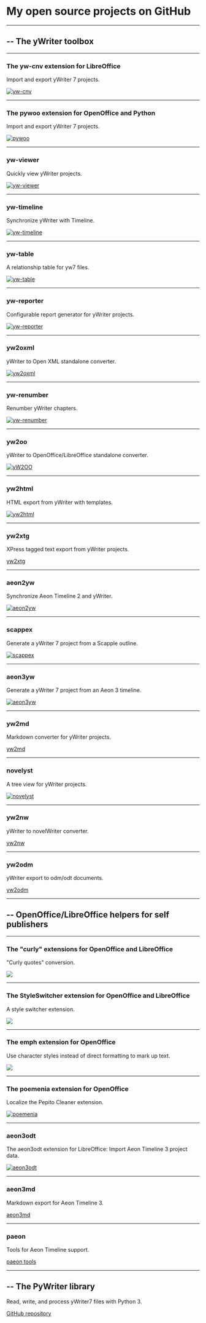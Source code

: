 # My open source projects on GitHub

---

## -- The yWriter toolbox

---

### The yw-cnv extension for LibreOffice
Import and export yWriter 7 projects.

[![yw-cnv](img/yw-cnv.png)](https://peter88213.github.io/yw-cnv/)

---

### The pywoo extension for OpenOffice and Python
Import and export yWriter 7 projects.

[![pywoo](img/pywoo.png)](https://peter88213.github.io/pywoo/)

---

### yw-viewer
Quickly view yWriter projects.

[![yw-viewer](img/yw-viewer.png)](https://peter88213.github.io/yw-viewer/)

---

### yw-timeline
Synchronize yWriter with Timeline.

[![yw-timeline](img/yw-timeline.png)](https://peter88213.github.io/yw-timeline/)

---

### yw-table
A relationship table for yw7 files.

[![yw-table](img/yw-table.png)](https://peter88213.github.io/yw-table/)

---

### yw-reporter
Configurable report generator for yWriter projects.

[![yw-reporter](img/yw-reporter.png)](https://peter88213.github.io/yw-reporter/)

---

### yw2oxml
yWriter to Open XML standalone converter.

[![yw2oxml](img/yw2oxml.png)](https://peter88213.github.io/yw2oxml/)

---

### yw-renumber 
Renumber yWriter chapters.

[![yw-renumber](img/yw-renumber.png)](https://peter88213.github.io/yw-renumber/)

---

### yw2oo
yWriter to OpenOffice/LibreOffice standalone converter.

[![yW2OO](img/yw2oo.png)](https://peter88213.github.io/yW2OO/)

---

### yw2html
HTML export from yWriter with templates.

[![yw2html](img/yw2html.png)](https://peter88213.github.io/yw2html/)

---

### yw2xtg
XPress tagged text export from yWriter projects.

[yw2xtg](https://peter88213.github.io/yw2xtg/)

---


### aeon2yw
Synchronize Aeon Timeline 2 and yWriter.

[![aeon2yw](img/aeon2yw.png)](https://peter88213.github.io/aeon2yw/)

---

### scappex
Generate a yWriter 7 project from a Scapple outline.

[![scappex](img/scappex.png)](https://peter88213.github.io/scappex/)

---

### aeon3yw
Generate a yWriter 7 project from an Aeon 3 timeline.

[![aeon3yw](img/aeon3yw.png)](https://peter88213.github.io/aeon3yw/)

---

### yw2md
Markdown converter for yWriter projects.

[yw2md](https://peter88213.github.io/yw2md/)


---

### novelyst
A tree view for yWriter projects.

[![novelyst](img/novelyst.png)](https://peter88213.github.io/novelyst/)

---

### yw2nw
yWriter to novelWriter converter.

[yw2nw](https://peter88213.github.io/yw2nw/)


---
### yw2odm
yWriter export to odm/odt documents.

[yw2odm](https://peter88213.github.io/yw2odm/)


---

## -- OpenOffice/LibreOffice helpers for self publishers

---

### The "curly" extensions for OpenOffice and LibreOffice
"Curly quotes" conversion.

[![](img/curly.png)](https://peter88213.github.io/curly/)

<!---

### The curly-fr-fr extension

[![](img/curly-fr-fr.png)](https://peter88213.github.io/curly-fr-FR/)

### The curly-en-us extension

[![](img/curly-en-us.png)](https://peter88213.github.io/curly-en-US/)

### The curly-en-gb extension

[![](img/curly-en-gb.png)](https://peter88213.github.io/curly-en-GB/)

### The curly-de-de extension

[![](img/curly-de-de.png)](https://peter88213.github.io/curly-de-DE/)

### The curly-de-ch extension

[![](img/curly-de-ch.png)](https://peter88213.github.io/curly-de-CH/)
--->

---

### The StyleSwitcher extension for OpenOffice and LibreOffice
A style switcher extension.

[![](img/styleswitcher.png)](https://peter88213.github.io/StyleSwitcher/)

---

### The emph extension for OpenOffice
Use character styles instead of direct formatting to mark up text.

[![](img/emph.png)](https://peter88213.github.io/emph/)

---

### The poemenia extension for OpenOffice
Localize the Pepito Cleaner extension.

[![poemenia](img/poemenia.png)](https://peter88213.github.io/poemenia/)


---

### aeon3odt
The aeon3odt extension for LibreOffice: Import Aeon Timeline 3 project data.

[![aeon3odt](img/aeon3odt.png)](https://peter88213.github.io/aeon3odt/)

---
### aeon3md
Markdown export for Aeon Timeline 3.

[aeon3md](https://peter88213.github.io/aeon3md/)

---

### paeon
Tools for Aeon Timeline support.

[paeon tools](https://peter88213.github.io/paeon/)

---

## -- The PyWriter library
Read, write, and process yWriter7 files with Python 3.

[GitHub repository](https://github.com/peter88213/PyWriter/)


